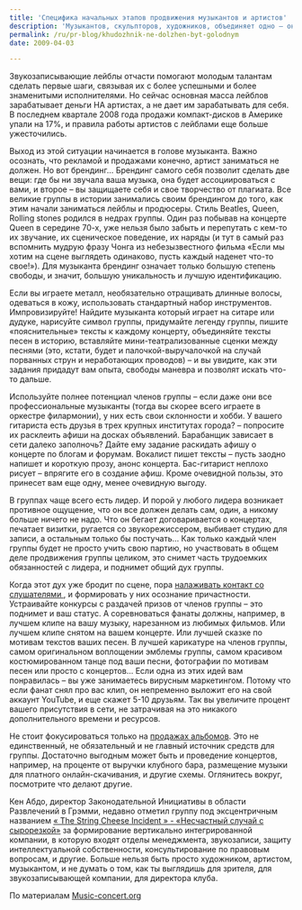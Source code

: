 ```yaml
---
title: 'Специфика начальных этапов продвижения музыкантов и артистов'
description: 'Музыкантов, скульпторов, художников, объединяет одно – они не продюсеры. Начинающие музыканты пробуют совмещать роль творца и роль продавца поначалу, но потом либо передают деловую часть кому-то другому, либо сами перестают быть творцами. Музыкант же хочет заниматься музыкой, также как художник – рисовать картины.'
permalink: /ru/pr-blog/khudozhnik-ne-dolzhen-byt-golodnym
date: 2009-04-03

---
```


Звукозаписывающие лейблы отчасти помогают молодым талантам сделать первые шаги, связывая их с более успешными и более знаменитыми исполнителями. Но сейчас основная масса лейблов зарабатывает деньги НА артистах, а не дает им зарабатывать для себя. В последнем квартале 2008 года продажи компакт-дисков в Америке упали на 17%, и правила работы артистов с лейблами еще больше ужесточились.

Выход из этой ситуации начинается в голове музыканта. Важно осознать, что рекламой и продажами конечно, артист заниматься не должен. Но вот брендинг… Брендинг самого себя позволит сделать две вещи: где бы ни звучала ваша музыка, она будет ассоциироваться с вами, и второе – вы защищаете себя и свое творчество от плагиата. Все великие группы в истории занимались своим брендингом до того, как этим начали заниматься лейблы и продюсеры. Стиль Beatles, Queen, Rolling stones родился в недрах группы. Один раз побывав на концерте Queen в середине 70-х, уже нельзя было забыть и перепутать с кем-то их звучание, их сценическое поведение, их наряды (и тут в самый раз вспомнить мудрую фразу Чонга из небезызвестного фильма «Если мы хотим на сцене выглядеть одинаково, пусть каждый наденет что-то свое!»). Для музыканта брендинг означает только большую степень свободы, и значит, большую уникальность и лучшую идентификацию.

Если вы играете металл, необязательно отращивать длинные волосы, одеваться в кожу, использовать стандартный набор инструментов. Импровизируйте! Найдите музыканта который играет на ситаре или дудуке, нарисуйте символ группы, придумайте легенду группы, пишите «пояснительные» тексты к каждому концерту, объединяйте тексты песен в историю, вставляйте мини-театрализованные сценки между песнями (это, кстати, будет и палочкой-выручалочкой на случай порванных струн и неработающих проводов) – и вы увидите, как эти задания придадут вам опыта, свободы маневра и позволят искать что-то дальше.

Используйте полнее потенциал членов группы – если даже они все профессиональные музыканты (тогда вы скорее всего играете в оркестре филармонии), у них есть свои склонности и хобби. У вашего гитариста есть друзья в трех крупных институтах города? – попросите их расклеить афиши на досках объявлений. Барабанщик зависает в сети далеко заполночь? Дайте ему задание раскидать афишу о концерте по блогам и форумам. Вокалист пишет тексты – пусть заодно напишет и короткую прозу, анонс концерта. Бас-гитарист неплохо рисует – впрягите его в создание афиш. Кроме очевидной пользы, это принесет вам еще одну, менее очевидную выгоду.

В группах чаще всего есть лидер. И порой у любого лидера возникает противное ощущение, что он все должен делать сам, один, а никому больше ничего не надо. Что он бегает договаривается о концертах, печатает визитки, ругается со звукорежиссером, выбивает студию для записи, а остальным только бы постучать… Как только каждый член группы будет не просто учить свою партию, но участвовать в общем деле продвижения группы целиком, это снимет часть трудоемких обязанностей с лидера, и поднимет общий дух группы.

Когда этот дух уже бродит по сцене, пора <a href="http://pepperdigital.typepad.com/pepperdigital/2008/06/promoting-a-ban.html">налаживать контакт со слушателями </a>, и формировать у них осознание причастности. Устраивайте конкурсы с раздачей призов от членов группы – это поднимет и ваш статус. А соревноваться фанаты должны, например, в лучшем клипе на вашу музыку, нарезанном из любимых фильмов. Или лучшем клипе снятом на вашем концерте. Или лучшей сказке по мотивам текстов ваших песен. В лучшей карикатуре на членов группы, самом оригинальном воплощении эмблемы группы, самом красивом костюмированном танце под ваши песни, фотографии по мотивам песен или просто с концертов... Если одна из этих идей вам понравилась – вы уже занимаетесь вирусным маркетингом. Потому что если фанат снял про вас клип, он непременно выложит его на свой аккаунт YouTube, и еще скажет 5-10 друзьям. Так вы увеличите процент вашего присутствия в сети, не затрачивая на это никакого дополнительного времени и ресурсов.

Не стоит фокусироваться только на <a href="http://www.cpc.org.nz/music/getting-your-music-out-there-music-promotion/">продажах альбомов</a>. Это не единственный, не обязательный и не главный источник средств для группы. Достаточно выгодным может быть и проведение концертов, например, на проценте от выручки клубного бара, размещение музыки для платного онлайн-скачивания, и другие схемы. Оглянитесь вокруг, посмотрите что делают другие.

Кен Абдо, директор Законодательной Инициативы в области Развлечений в Грэмми, недавно отметил группу под эксцентричным названием <a href="http://en.wikipedia.org/wiki/String_Cheese_Incident">« The String Cheese Incident » - «Несчастный случай с сырорезкой»</a> за формирование вертикально интегрированной компании, в которую входят отделы менеджмента, звукозаписи, защиту интеллектуальной собственности, консультирование по правовым вопросам, и другие.  Больше нельзя быть просто художником, артистом, музыкантом, и не думать о том, как ты выглядишь для зрителя, для звукозаписывающей компании, для директора клуба.

По материалам <a href="http://music-concert.org/music-artist-marketing-101-or-how-to-create-while-not-starving/">Music-concert.org</a>

